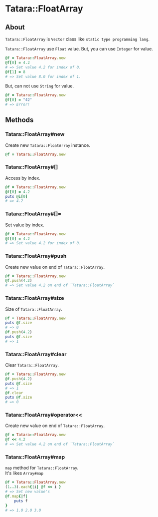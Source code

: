 # Tatara::FloatArray
## About

`Tatara::FloatArray` is `Vector` class like `static type programming lang`.

`Tatara::FloatArray` use `Float` value.
But, you can use `Integer` for value.

```ruby
@f = Tatara::FloatArray.new
@f[0] = 4.2
# => Set value 4.2 for index of 0.
@f[1] = 8
# => Set value 8.0 for index of 1.
```

But, can not use `String` for value.

```ruby
@f = Tatara::FloatArray.new
@f[0] = "42"
# => Error!
```

## Methods
### Tatara::FloatArray#new

Create new `Tatara::FloatArray` instance.

```ruby
@f = Tatara::FloatArray.new
```

### Tatara::FloatArray#\[\]

Access by index.

```ruby
@f = Tatara::FloatArray.new
@f[0] = 4.2
puts @i[0]
# => 4.2
```

### Tatara::FloatArray#\[\]=

Set value by index.

```ruby
@f = Tatara::FloatArray.new
@f[0] = 4.2
# => Set value 4.2 for index of 0.
```

### Tatara::FloatArray#push

Create new value on end of `Tatara::FloatArray`.

```ruby
@f = Tatara::FloatArray.new
@f.push(4.2)
# => Set value 4.2 on end of `Tatara::FloatArray`
```

### Tatara::FloatArray#size

Size of `Tatara::FloatArray`.

```ruby
@f = Tatara::FloatArray.new
puts @f.size
# => 0
@f.push(4.2)
puts @f.size
# => 1
```

### Tatara::FloatArray#clear

Clear `Tatara::FloatArray`.

```ruby
@f = Tatara::FloatArray.new
@f.push(4.2)
puts @f.size
# => 1
@f.clear
puts @f.size
# => 0
```

### Tatara::FloatArray#operator<<

Create new value on end of `Tatara::FloatArray`.

```ruby
@f = Tatara::FloatArray.new
@f << 4.2
# => Set value 4.2 on end of `Tatara::FloatArray`
```

### Tatara::FloatArray#map

`map` method for `Tatara::FloatArray`.  
It's likes `Array#map`

```ruby
@f = Tatara::FloatArray.new
(1..3).each{|i| @f << i }
# => Set new value's
@f.map{|f|
    puts f
}
# => 1.0 2.0 3.0
```
